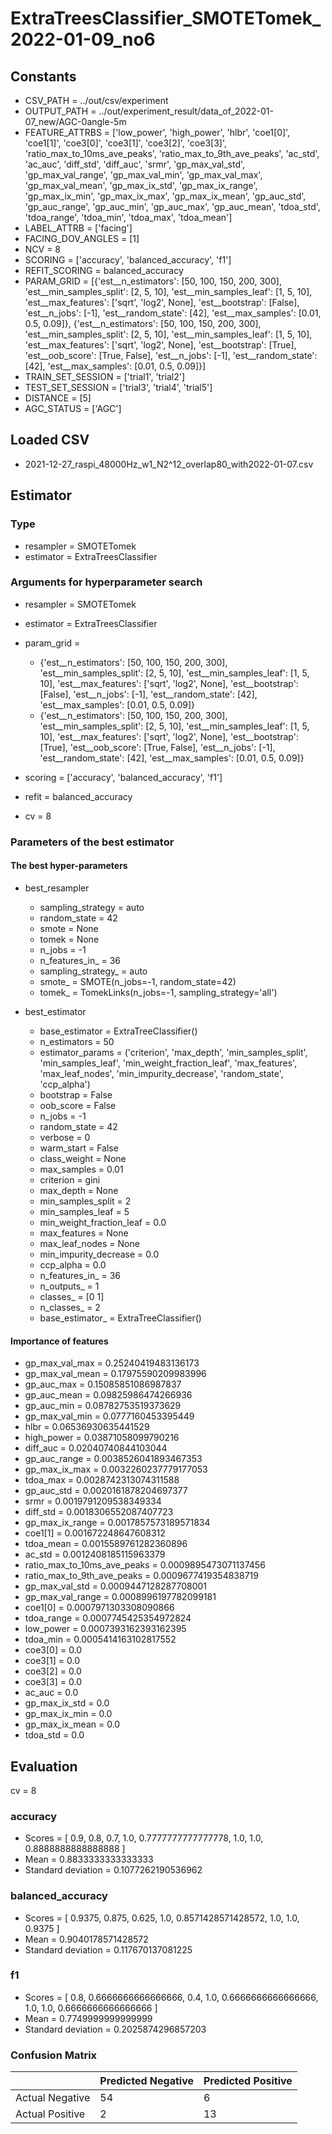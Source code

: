 # ExtraTreesClassifier_SMOTETomek_2022-01-09_no6
## Constants
- CSV_PATH = ../out/csv/experiment
- OUTPUT_PATH = ../out/experiment_result/data_of_2022-01-07_new/AGC-0angle-5m
- FEATURE_ATTRBS = ['low_power', 'high_power', 'hlbr', 'coe1[0]', 'coe1[1]', 'coe3[0]', 'coe3[1]', 'coe3[2]', 'coe3[3]', 'ratio_max_to_10ms_ave_peaks', 'ratio_max_to_9th_ave_peaks', 'ac_std', 'ac_auc', 'diff_std', 'diff_auc', 'srmr', 'gp_max_val_std', 'gp_max_val_range', 'gp_max_val_min', 'gp_max_val_max', 'gp_max_val_mean', 'gp_max_ix_std', 'gp_max_ix_range', 'gp_max_ix_min', 'gp_max_ix_max', 'gp_max_ix_mean', 'gp_auc_std', 'gp_auc_range', 'gp_auc_min', 'gp_auc_max', 'gp_auc_mean', 'tdoa_std', 'tdoa_range', 'tdoa_min', 'tdoa_max', 'tdoa_mean']
- LABEL_ATTRB = ['facing']
- FACING_DOV_ANGLES = [1]
- NCV = 8
- SCORING = ['accuracy', 'balanced_accuracy', 'f1']
- REFIT_SCORING = balanced_accuracy
- PARAM_GRID = [{'est__n_estimators': [50, 100, 150, 200, 300], 'est__min_samples_split': [2, 5, 10], 'est__min_samples_leaf': [1, 5, 10], 'est__max_features': ['sqrt', 'log2', None], 'est__bootstrap': [False], 'est__n_jobs': [-1], 'est__random_state': [42], 'est__max_samples': [0.01, 0.5, 0.09]}, {'est__n_estimators': [50, 100, 150, 200, 300], 'est__min_samples_split': [2, 5, 10], 'est__min_samples_leaf': [1, 5, 10], 'est__max_features': ['sqrt', 'log2', None], 'est__bootstrap': [True], 'est__oob_score': [True, False], 'est__n_jobs': [-1], 'est__random_state': [42], 'est__max_samples': [0.01, 0.5, 0.09]}]
- TRAIN_SET_SESSION = ['trial1', 'trial2']
- TEST_SET_SESSION = ['trial3', 'trial4', 'trial5']
- DISTANCE = [5]
- AGC_STATUS = ['AGC']

## Loaded CSV
- 2021-12-27_raspi_48000Hz_w1_N2^12_overlap80_with2022-01-07.csv

## Estimator
### Type
- resampler = SMOTETomek
- estimator = ExtraTreesClassifier

### Arguments for hyperparameter search
- resampler = SMOTETomek
- estimator = ExtraTreesClassifier
- param_grid = 
	- {'est__n_estimators': [50, 100, 150, 200, 300], 'est__min_samples_split': [2, 5, 10], 'est__min_samples_leaf': [1, 5, 10], 'est__max_features': ['sqrt', 'log2', None], 'est__bootstrap': [False], 'est__n_jobs': [-1], 'est__random_state': [42], 'est__max_samples': [0.01, 0.5, 0.09]}
	- {'est__n_estimators': [50, 100, 150, 200, 300], 'est__min_samples_split': [2, 5, 10], 'est__min_samples_leaf': [1, 5, 10], 'est__max_features': ['sqrt', 'log2', None], 'est__bootstrap': [True], 'est__oob_score': [True, False], 'est__n_jobs': [-1], 'est__random_state': [42], 'est__max_samples': [0.01, 0.5, 0.09]}

- scoring = ['accuracy', 'balanced_accuracy', 'f1']
- refit = balanced_accuracy
- cv = 8

### Parameters of the best estimator
#### The best hyper-parameters
- best_resampler
	- sampling_strategy = auto
	- random_state = 42
	- smote = None
	- tomek = None
	- n_jobs = -1
	- n_features_in_ = 36
	- sampling_strategy_ = auto
	- smote_ = SMOTE(n_jobs=-1, random_state=42)
	- tomek_ = TomekLinks(n_jobs=-1, sampling_strategy='all')

- best_estimator
	- base_estimator = ExtraTreeClassifier()
	- n_estimators = 50
	- estimator_params = ('criterion', 'max_depth', 'min_samples_split', 'min_samples_leaf', 'min_weight_fraction_leaf', 'max_features', 'max_leaf_nodes', 'min_impurity_decrease', 'random_state', 'ccp_alpha')
	- bootstrap = False
	- oob_score = False
	- n_jobs = -1
	- random_state = 42
	- verbose = 0
	- warm_start = False
	- class_weight = None
	- max_samples = 0.01
	- criterion = gini
	- max_depth = None
	- min_samples_split = 2
	- min_samples_leaf = 5
	- min_weight_fraction_leaf = 0.0
	- max_features = None
	- max_leaf_nodes = None
	- min_impurity_decrease = 0.0
	- ccp_alpha = 0.0
	- n_features_in_ = 36
	- n_outputs_ = 1
	- classes_ = [0 1]
	- n_classes_ = 2
	- base_estimator_ = ExtraTreeClassifier()

#### Importance of features
- gp_max_val_max = 0.25240419483136173
- gp_max_val_mean = 0.17975590209983996
- gp_auc_max = 0.15085851086987837
- gp_auc_mean = 0.09825986474266936
- gp_auc_min = 0.08782753519373629
- gp_max_val_min = 0.0777160453395449
- hlbr = 0.06536930635441529
- high_power = 0.03871058099790216
- diff_auc = 0.02040740844103044
- gp_auc_range = 0.0038526041893467353
- gp_max_ix_max = 0.0032260237779177053
- tdoa_max = 0.0028742313074311588
- gp_auc_std = 0.0020161878204697377
- srmr = 0.0019791209538349334
- diff_std = 0.0018306552087407723
- gp_max_ix_range = 0.0017857573189571834
- coe1[1] = 0.001672248647608312
- tdoa_mean = 0.0015589761282360896
- ac_std = 0.0012408185115963379
- ratio_max_to_10ms_ave_peaks = 0.0009895473071137456
- ratio_max_to_9th_ave_peaks = 0.0009677419354838719
- gp_max_val_std = 0.0009447128287708001
- gp_max_val_range = 0.0008996197782099181
- coe1[0] = 0.0007971303308090866
- tdoa_range = 0.0007745425354972824
- low_power = 0.0007393162393162395
- tdoa_min = 0.0005414163102817552
- coe3[0] = 0.0
- coe3[1] = 0.0
- coe3[2] = 0.0
- coe3[3] = 0.0
- ac_auc = 0.0
- gp_max_ix_std = 0.0
- gp_max_ix_min = 0.0
- gp_max_ix_mean = 0.0
- tdoa_std = 0.0

## Evaluation
cv = 8
### accuracy
- Scores = [ 0.9, 0.8, 0.7, 1.0, 0.7777777777777778, 1.0, 1.0, 0.8888888888888888 ]
- Mean = 0.8833333333333333
- Standard deviation = 0.1077262190536962

### balanced_accuracy
- Scores = [ 0.9375, 0.875, 0.625, 1.0, 0.8571428571428572, 1.0, 1.0, 0.9375 ]
- Mean = 0.9040178571428572
- Standard deviation = 0.117670137081225

### f1
- Scores = [ 0.8, 0.6666666666666666, 0.4, 1.0, 0.6666666666666666, 1.0, 1.0, 0.6666666666666666 ]
- Mean = 0.7749999999999999
- Standard deviation = 0.2025874296857203

### Confusion Matrix
|  | Predicted Negative | Predicted Positive |
| --- | --- | --- |
| Actual Negative | 54 | 6 |
| Actual Positive | 2 | 13 |

      